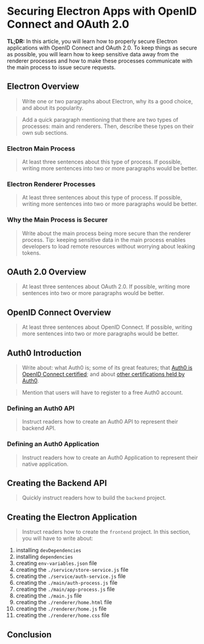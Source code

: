 # Securing Electron Apps with OpenID Connect and OAuth 2.0

**TL;DR:** In this article, you will learn how to properly secure Electron applications with OpenID Connect and OAuth 2.0. To keep things as secure as possible, you will learn how to keep sensitive data away from the renderer processes and how to make these processes communicate with the main process to issue secure requests.

## Electron Overview

> Write one or two paragraphs about Electron, why its a good choice, and about its popularity.

> Add a quick paragraph mentioning that there are two types of processes: main and renderers. Then, describe these types on their own sub sections.

### Electron Main Process

> At least three sentences about this type of process. If possible, writing more sentences into two or more paragraphs would be better.

### Electron Renderer Processes

> At least three sentences about this type of process. If possible, writing more sentences into two or more paragraphs would be better.

### Why the Main Process is Securer

> Write about the main process being more secure than the renderer process. Tip: keeping sensitive data in the main process enables developers to load remote resources without worrying about leaking tokens.

## OAuth 2.0 Overview

> At least three sentences about OAuth 2.0. If possible, writing more sentences into two or more paragraphs would be better.

## OpenID Connect Overview

> At least three sentences about OpenID Connect. If possible, writing more sentences into two or more paragraphs would be better.

## Auth0 Introduction

> Write about: what Auth0 is; some of its great features; that [Auth0 is OpenID Connect certified](https://auth0.com/blog/we-are-now-open-id-certified/); and about [other certifications held by Auth0](https://auth0.com/docs/compliance).

> Mention that users will have to register to a free Auth0 account.

### Defining an Auth0 API

> Instruct readers how to create an Auth0 API to represent their backend API.

### Defining an Auth0 Application

> Instruct readers how to create an Auth0 Application to represent their native application.
 
## Creating the Backend API
 
> Quickly instruct readers how to build the `backend` project.

## Creating the Electron Application

> Instruct readers how to create the `frontend` project. In this section, you will have to write about:

1. installing `devDependencies`
2. installing `dependencies`
3. creating `env-variables.json` file
4. creating the `./service/store-service.js` file
5. creating the `./service/auth-service.js` file
6. creating the `./main/auth-process.js` file
7. creating the `./main/app-process.js` file
8. creating the `./main.js` file
9. creating the `./renderer/home.html` file
10. creating the `./renderer/home.js` file
11. creating the `./renderer/home.css` file

## Conclusion
